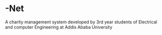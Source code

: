 # -Net
A charity management system developed by 3rd year students of Electrical and computer Engineering at Addis Ababa University
